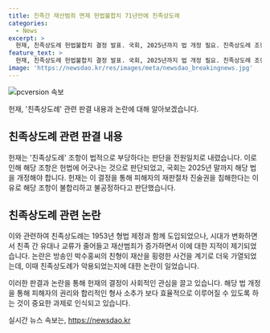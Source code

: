 ```yaml
---
title: 친족간 재산범죄 면제 헌법불합치 71년만에 친족상도례
categories:
  - News
excerpt: >
  헌재, 친족상도례 헌법불합치 결정 발표. 국회, 2025년까지 법 개정 필요. 친족상도례 조항은 헌법에 어긋난다고 판단. 형법 328조 제1항에 대한 헌법불합치 결정으로 해당 조항 적용 중단, 국회 개정 요구. 친족상도례에 대한 논란은 직계혈족의 재산범죄 사건으로 재촉. ※CBS노컷뉴스 에서 제보 받습니다. [이메일] jebo@cbs.co.kr [카카오톡] @노컷뉴스 [사이트] https://url.kr/b71afn
feature_text: >
  헌재, 친족상도례 헌법불합치 결정 발표. 국회, 2025년까지 법 개정 필요. 친족상도례 조항은 헌법에 어긋난다고 판단. 형법 328조 제1항에 대한 헌법불합치 결정으로 해당 조항 적용 중단, 국회 개정 요구. 친족상도례에 대한 논란은 직계혈족의 재산범죄 사건으로 재촉. ※CBS노컷뉴스 에서 제보 받습니다. [이메일] jebo@cbs.co.kr [카카오톡] @노컷뉴스 [사이트] https://url.kr/b71afn
image: 'https://newsdao.kr/res/images/meta/newsdao_breakingnews.jpg'
---
```


<p><img src="https://newsdao.kr/res/images/meta/newsdao_breakingnews.jpg" alt="pcversion 속보" /></p>

<p>헌재, '친족상도례' 관련 판결 내용과 논란에 대해 알아보겠습니다.</p>

<h2 data-ke-size="size26">친족상도례 관련 판결 내용</h2>

<p data-ke-size="size16">헌재는 '친족상도례' 조항이 법적으로 부당하다는 판단을 전원일치로 내렸습니다. 이로 인해 해당 조항은 헌법에 어긋나는 것으로 판단되었고, 국회는 2025년 말까지 해당 법을 개정해야 합니다. 헌재는 이 결정을 통해 피해자의 재판절차 진술권을 침해한다는 이유로 해당 조항이 불합리하고 불공정하다고 판단했습니다.</p>

<h2 data-ke-size="size26">친족상도례 관련 논란</h2>

<p data-ke-size="size16">이와 관련하여 친족상도례는 1953년 형법 제정과 함께 도입되었으나, 시대가 변화하면서 친족 간 유대나 교류가 줄어들고 재산범죄가 증가하면서 이에 대한 지적이 제기되었습니다. 논란은 방송인 박수홍씨의 친형이 재산을 횡령한 사건을 계기로 더욱 가열되었는데, 이때 친족상도례가 악용되었는지에 대한 논란이 일었습니다.</p>

<p>이러한 판결과 논란을 통해 헌재의 결정이 사회적인 관심을 끌고 있습니다. 해당 법 개정을 통해 피해자의 권리와 합리적인 형사 소추가 보다 효율적으로 이루어질 수 있도록 하는 것이 중요한 과제로 인식되고 있습니다.</p>
실시간 뉴스 속보는, <a href="https://newsdao.kr" rel="dofollow">https://newsdao.kr</a>


